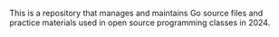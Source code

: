 This is a repository that manages and maintains Go source files and practice materials used in open source programming classes in 2024.
